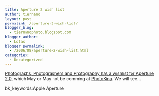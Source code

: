 ```yaml
---
title: Aperture 2 wish list
author: tiernano
layout: post
permalink: /aperture-2-wish-list/
blogger_blog:
  - tiernanophoto.blogspot.com
blogger_author:
  - Lotas
blogger_permalink:
  - /2006/08/aperture-2-wish-list.html
categories:
  - Uncategorized
---
```

[Photographs, Photographers and Photography has a wishlist for Aperture 2.0][1], which May or May not be comming at [PhotoKina][2]. We will see&#8230;

bk_keywords:Apple Aperture

 [1]: http://pindelski.org/Photography/2006/08/30/aperture-20-my-wish-list/
 [2]: http://www.photokina.de/